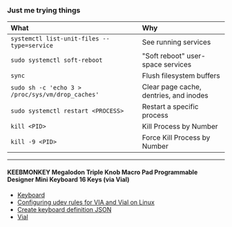 ### Just me trying things

| What | Why |
| :--- | :--- |
| `systemctl list-unit-files --type=service` | See running services |
| `sudo systemctl soft-reboot` | "Soft reboot" user-space services |
| `sync` | Flush filesystem buffers |
| `sudo sh -c 'echo 3 > /proc/sys/vm/drop_caches'` | Clear page cache, dentries, and inodes |
| `sudo systemctl restart <PROCESS>` | Restart a specific process |
| `kill <PID>` | Kill Process by Number |
| `kill -9 <PID>` | Force Kill Process by Number |
---
#### KEEBMONKEY Megalodon Triple Knob Macro Pad Programmable Designer Mini Keyboard 16 Keys (via Vial)
- [Keyboard](https://www.keebmonkey.com/products/megalodon-triple-knob-macro-pad)
- [Configuring udev rules for VIA and Vial on Linux](https://get.vial.today/manual/linux-udev.html)
- [Create keyboard definition JSON](https://get.vial.today/docs/porting-to-via.html)
- [Vial](https://get.vial.today/)

